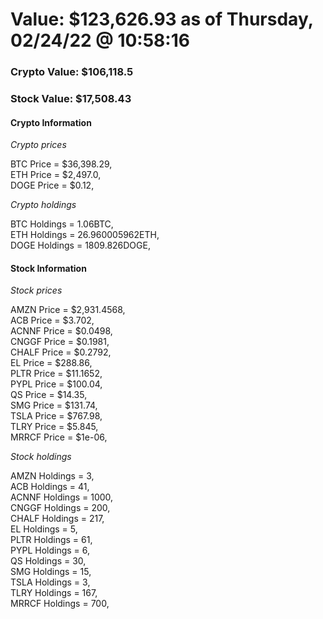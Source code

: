 # Value: $123,626.93 as of Thursday, 02/24/22 @ 10:58:16 

### Crypto Value: $106,118.5

### Stock Value: $17,508.43

#### Crypto Information 
*Crypto prices* 

BTC Price = $36,398.29,  
ETH Price = $2,497.0,  
DOGE Price = $0.12,  


*Crypto holdings* 

BTC Holdings = 1.06BTC,  
ETH Holdings = 26.960005962ETH,  
DOGE Holdings = 1809.826DOGE,  


#### Stock Information 

*Stock prices* 

AMZN Price = $2,931.4568,  
ACB Price = $3.702,  
ACNNF Price = $0.0498,  
CNGGF Price = $0.1981,  
CHALF Price = $0.2792,  
EL Price = $288.86,  
PLTR Price = $11.1652,  
PYPL Price = $100.04,  
QS Price = $14.35,  
SMG Price = $131.74,  
TSLA Price = $767.98,  
TLRY Price = $5.845,  
MRRCF Price = $1e-06,  


*Stock holdings* 

AMZN Holdings = 3,  
ACB Holdings = 41,  
ACNNF Holdings = 1000,  
CNGGF Holdings = 200,  
CHALF Holdings = 217,  
EL Holdings = 5,  
PLTR Holdings = 61,  
PYPL Holdings = 6,  
QS Holdings = 30,  
SMG Holdings = 15,  
TSLA Holdings = 3,  
TLRY Holdings = 167,  
MRRCF Holdings = 700,  


